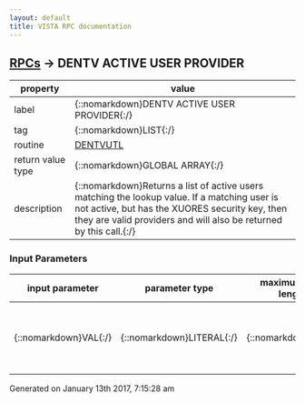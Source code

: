 ```yaml
---
layout: default
title: VISTA RPC documentation
---
```




## [RPCs](TableOfContent.md) &#8594; DENTV ACTIVE USER PROVIDER 

 property | value 
--- | --- 
 label | {::nomarkdown}DENTV ACTIVE USER PROVIDER{:/}
 tag | {::nomarkdown}LIST{:/}
 routine | [DENTVUTL](http://code.osehra.org/dox/Routine_DENTVUTL_source.html)
 return value type | {::nomarkdown}GLOBAL ARRAY{:/}
 description | {::nomarkdown}Returns a list of active users matching the lookup value.  If a matching user is not active, but has the XUORES security key, then they are valid providers and will also be returned by this call.{:/}

### Input Parameters

| input parameter | parameter type | maximum data length | required | description | 
| --- | --- | --- | --- | --- | 
| {::nomarkdown}VAL{:/} | {::nomarkdown}LITERAL{:/} | {::nomarkdown}50{:/} | {::nomarkdown}true{:/} | {::nomarkdown}The lookup value entered by the user to find matches against the NEW USER file.{:/} | 




 Generated on January 13th 2017, 7:15:28 am